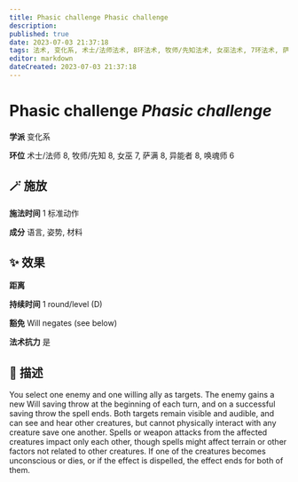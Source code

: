 ```yaml
---
title: Phasic challenge Phasic challenge
description: 
published: true
date: 2023-07-03 21:37:18
tags: 法术, 变化系, 术士/法师法术, 8环法术, 牧师/先知法术, 女巫法术, 7环法术, 萨满法术, 异能者法术, 唤魂师法术, 6环法术
editor: markdown
dateCreated: 2023-07-03 21:37:18
---
```


# **Phasic challenge** *Phasic challenge*

**学派** 变化系 

**环位** 术士/法师 8, 牧师/先知 8, 女巫 7, 萨满 8, 异能者 8, 唤魂师 6

## 🪄 施放

**施法时间** 1 标准动作

**成分** 语言, 姿势, 材料

## ✨ 效果  

**距离**   

**持续时间** 1 round/level (D) 

**豁免** Will negates (see below)

**法术抗力** 是

## 📖 描述

You select one enemy and one willing ally as targets. The enemy gains a new Will saving throw at the beginning of each turn, and on a successful saving throw the spell ends. Both targets remain visible and audible, and can see and hear other creatures, but cannot physically interact with any creature save one another. Spells or weapon attacks from the affected creatures impact only each other, though spells might affect terrain or other factors not related to other creatures. If one of the creatures becomes unconscious or dies, or if the effect is dispelled, the effect ends for both of them.
    